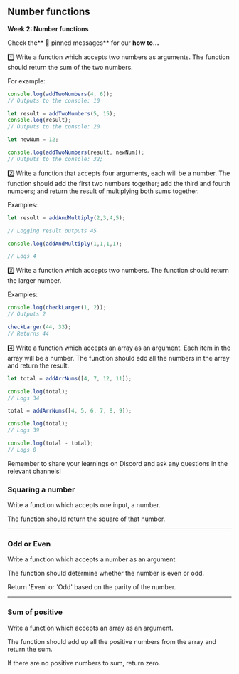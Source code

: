 ## Number functions

**Week 2: Number functions**

Check the** :pushpin: pinned messages** for our **how to...**

:one: Write a function which accepts two numbers as arguments. The function should return the sum of the two numbers.

For example:

```js
console.log(addTwoNumbers(4, 6));
// Outputs to the console: 10

let result = addTwoNumbers(5, 15);
console.log(result);
// Outputs to the console: 20

let newNum = 12;

console.log(addTwoNumbers(result, newNum));
// Outputs to the console: 32;
```

:two: Write a function that accepts four arguments, each will be a number. The function should add the first two numbers together; add the third and fourth numbers; and return the result of multiplying both sums together.

Examples:

```js
let result = addAndMultiply(2,3,4,5);

// Logging result outputs 45

console.log(addAndMultiply(1,1,1,1);

// Logs 4
```

:three: Write a function which accepts two numbers. The function should return the larger number.

Examples:

```js
console.log(checkLarger(1, 2));
// Outputs 2

checkLarger(44, 33);
// Returns 44
```

:four: Write a function which accepts an array as an argument. Each item in the array will be a number. The function should add all the numbers in the array and return the result.

```js
let total = addArrNums([4, 7, 12, 11]);

console.log(total);
// Logs 34

total = addArrNums([4, 5, 6, 7, 8, 9]);

console.log(total);
// Logs 39

console.log(total - total);
// Logs 0
```

Remember to share your learnings on Discord and ask any questions in the relevant channels!

### Squaring a number

Write a function which accepts one input, a number.

The function should return the square of that number.

---

### Odd or Even

Write a function which accepts a number as an argument.

The function should determine whether the number is even or odd.

Return 'Even' or 'Odd' based on the parity of the number.

---

### Sum of positive

Write a function which accepts an array as an argument.

The function should add up all the positive numbers from the array and return the sum.

If there are no positive numbers to sum, return zero.

